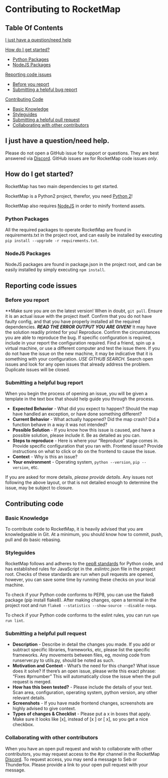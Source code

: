 # Contributing to RocketMap

## Table Of Contents

[I just have a question/need help](#i-just-have-a-question/need-help)

[How do I get started?](#how-do-i-get-started)
* [Python Packages](#python-packages)
* [NodeJS Packages](#nodejs-packages)

[Reporting code issues](#reporting-code-issues)
* [Before you report](#before-you-report)
* [Submitting a helpful bug report](#submitting-a-helpful-bug-report)

[Contributing Code](#contributing-code)
* [Basic Knowledge](#basic-knowledge)
* [Styleguides](#styleguides)
* [Submitting a helpful pull request](#submitting-a-helpful-pull-request)
* [Collaborating with other contributors](#collaborating-with-other-contributors)

## I just have a question/need help.

Please do not open a GitHub issue for support or questions. They are best answered via [Discord](https://discord.gg/RocketMap). GitHub issues are for RocketMap code issues *only*.

## How do I get started?

RocketMap has two main dependencies to get started.

RocketMap is a Python2 project, therefor, you need [Python 2](https://www.python.org/downloads/)!

RocketMap also requires [NodeJS](https://nodejs.org/en/download/) in order to minify frontend assets.

### Python Packages

All the required packages to operate RocketMap are found in requirements.txt in the project root, and can easily be installed by executing `pip install --upgrade -r requirements.txt`.

### NodeJS Packages

NodeJS packages are found in package.json in the project root, and can be easily installed by simply executing `npm install`.

## Reporting code issues

### Before you report

**Make sure you are on the latest version! When in doubt, `git pull`.
Ensure it is an actual issue with the project itself. Confirm that you do not have faulty config, and that you have properly installed all the required dependencies. ***READ THE ERROR OUTPUT YOU ARE GIVEN!*** It may have the solution readily printed for you!
Reproduce. Confirm the circumstances you are able to reproduce the bug. If specific configuration is required, include in your report the configuration required. Find a friend, spin up a virtual machine, or use a different computer and test the issue there. If you do not have the issue on the new machine, it may be indicative that it is something with your configuration.
*USE GITHUB SEARCH.* Search open issues and look for any open issues that already address the problem. Duplicate issues will be closed.

### Submitting a helpful bug report

When you begin the process of opening an issue, you will be given a template in the text box that should help guide you through the process.

* **Expected Behavior** - What did you expect to happen? Should the map have handled an exception, or have done something different?
* **Current Behavior** - What actually happened? Did the map crash? Did a function behave in a way it was not intended?
* **Possible Solution** - If you know how this issue is caused, and have a possible solution, please include it. Be as detailed as you can.
* **Steps to reproduce** - Here is where your “Reproduce” stage comes in. Provide specific configuration that you ran with. Frontend issue? Provide instructions on what to click or do on the frontend to cause the issue.
* **Context** - Why is this an issue?
* **Your environment** - Operating system, `python --version`, `pip --version`, etc.

If you are asked for more details, *please provide details*. Any issues not following the above layout, or that is not detailed enough to determine the issue, may be subject to closure.

## Contributing code

### Basic Knowledge

To contribute code to RocketMap, it is heavily advised that you are knowledgeable in Git. At a minimum, you should know how to commit, push, pull and do basic rebasing.

### Styleguides

RocketMap follows and adheres to the [pep8 standards](https://www.python.org/dev/peps/pep-0008/) for Python code, and has established rules for JavaScript in the .eslintrc.json file in the project root. Checks of these standards are run when pull requests are opened, however, you can save some time by running these checks on your local machine. 

To check if your Python code conforms to PEP8, you can use the flake8 package (pip install flake8). After making changes, open a terminal in the project root and run `flake8 --statistics --show-source --disable-noqa`.

To check if your Python code conforms to the eslint rules, you can run `npm run lint`.

### Submitting a helpful pull request

* **Description** - Describe in detail the changes you made. If you add or subtract specific libraries, frameworks, etc, please list the specific frameworks. Any movements between files, eg, moving code from runserver.py to utils.py, should be noted as such.
* **Motivation and Context** - What’s the need for this change? What issue does it solve? If there’s an open issue, please write this exact phrase: “Fixes #prnumber” This will automatically close the issue when the pull request is merged.
* **How has this been tested?** - Please include the details of your test. Scan area, configuration, operating system, python version, any other relevant details.
* **Screenshots** - If you have made frontend changes, screenshots are highly advised to give context.
* **Types of changes & Checklist** - Please put a x in boxes that apply. Make sure it looks like [x], instead of [x ] or [ x], so you get a nice checkbox.

### Collaborating with other contributors

When you have an open pull request and wish to collaborate with other contributors, you may request access to the #pr channel in the RocketMap [Discord](https://discord.gg/rocketmap). To request access, you may send a message to Seb or Thunderfox. Please provide a link to your open pull request with your message.
